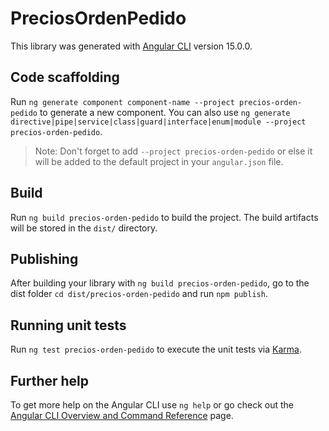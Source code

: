 # PreciosOrdenPedido

This library was generated with [Angular CLI](https://github.com/angular/angular-cli) version 15.0.0.

## Code scaffolding

Run `ng generate component component-name --project precios-orden-pedido` to generate a new component. You can also use `ng generate directive|pipe|service|class|guard|interface|enum|module --project precios-orden-pedido`.
> Note: Don't forget to add `--project precios-orden-pedido` or else it will be added to the default project in your `angular.json` file. 

## Build

Run `ng build precios-orden-pedido` to build the project. The build artifacts will be stored in the `dist/` directory.

## Publishing

After building your library with `ng build precios-orden-pedido`, go to the dist folder `cd dist/precios-orden-pedido` and run `npm publish`.

## Running unit tests

Run `ng test precios-orden-pedido` to execute the unit tests via [Karma](https://karma-runner.github.io).

## Further help

To get more help on the Angular CLI use `ng help` or go check out the [Angular CLI Overview and Command Reference](https://angular.io/cli) page.
